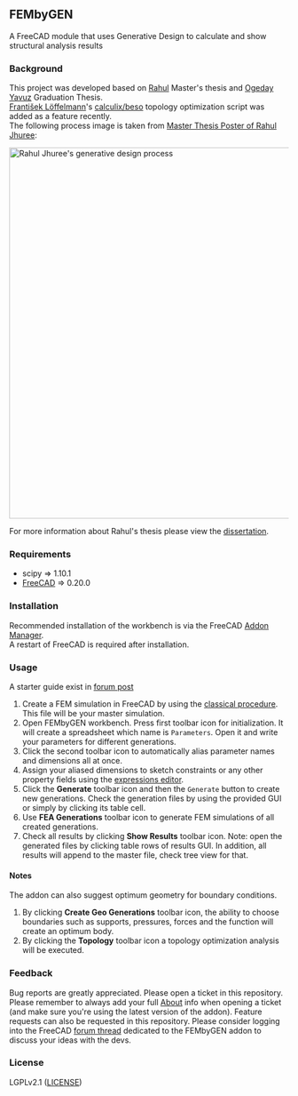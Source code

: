 ## FEMbyGEN
A FreeCAD module that uses Generative Design to calculate and show structural analysis results

### Background 
This project was developed based on [Rahul](https://github.com/MightyBucket/) Master's thesis and [Ogeday Yavuz](https://github.com/OgedaYY/) Graduation Thesis.  
[František Löffelmann](https://github.com/fandaL)'s [calculix/beso](https://github.com/calculix/beso) topology optimization script was added as a feature recently.  
The following process image is taken from [Master Thesis Poster of Rahul Jhuree](https://mightybucket.github.io/misc/FYP_poster.pdf):

<img src="https://mightybucket.github.io/pics/masters-dissertation/process1.png" width="668px" alt="Rahul Jhuree's generative design process" />

For more information about Rahul's thesis please view the [dissertation](https://mightybucket.github.io/projects/2021/05/31/masters-dissertation.html).

### Requirements
- scipy => 1.10.1
- [FreeCAD](https://www.freecad.org) => 0.20.0

### Installation
Recommended installation of the workbench is via the FreeCAD [Addon Manager](https://wiki.freecad.org/Std_AddonMgr).  
A restart of FreeCAD is required after installation.

### Usage

A starter guide exist in [forum post](https://forum.freecad.org/viewtopic.php?p=728205#p728205)

1. Create a FEM simulation in FreeCAD by using the [classical procedure](https://wiki.freecad.org/FEM_Workbench). This file will be your master simulation.
2. Open FEMbyGEN workbench. Press first toolbar icon for initialization. It will create a spreadsheet which name is `Parameters`. Open it and write your parameters for different generations.
3. Click the second toolbar icon to automatically alias parameter names and dimensions all at once.
4. Assign your aliased dimensions to sketch constraints or any other property fields using the [expressions editor](https://wiki.freecad.org/Expressions).
5. Click the **Generate** toolbar icon and then the `Generate` button to create new generations. Check the generation files by using the provided GUI or simply by clicking its table cell.
6. Use **FEA Generations** toolbar icon to generate FEM simulations of all created generations.
7. Check all results by clicking **Show Results** toolbar icon. Note: open the generated files by clicking table rows of results GUI. In addition, all results will append to the master file, check tree view for that.

#### Notes
The addon can also suggest optimum geometry for boundary conditions.

1. By clicking **Create Geo Generations** toolbar icon, the ability to choose boundaries such as supports, pressures, forces and the function will create an optimum body.
2. By clicking the **Topology** toolbar icon a topology optimization analysis will be executed.

### Feedback
Bug reports are greatly appreciated. Please open a ticket in this repository. Please remember to always add your full [About](https://wiki.freecad.org/About) info when opening a ticket (and make sure you're using the latest version of the addon). Feature requests can also be requested in this repository. Please consider logging into the FreeCAD [forum thread](https://forum.freecad.org/viewtopic.php?t=71905) dedicated to the FEMbyGEN addon to discuss your ideas with the devs.

### License
LGPLv2.1 ([LICENSE](LICENSE))
